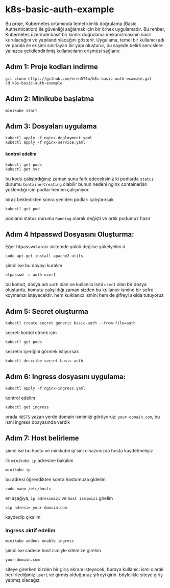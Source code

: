 # k8s-basic-auth-example

Bu proje, Kubernetes ortamında temel kimlik doğrulama (Basic Authentication) ile güvenliği sağlamak için bir örnek uygulamadır. Bu rehber, Kubernetes üzerinde basit bir kimlik doğrulama mekanizmasının nasıl kurulacağını ve yapılandırılacağını gösterir. Uygulama, temel bir kullanıcı adı ve parola ile erişimi sınırlayan bir yapı oluşturur, bu sayede belirli servislere yalnızca yetkilendirilmiş kullanıcıların erişmesi sağlanır.

##  Adım 1: Proje kodları indirme 

```
git clone https://github.com/eren574w/k8s-basic-auth-example.git
cd k8s-basic-auth-example
```

## Adım 2: Minikube başlatma 

```
minikube start 
```

## Adım 3: Dosyaları uygulama 

```
kubectl apply -f nginx-deployment.yaml
kubectl apply -f nginx-service.yaml
```

#### kontrol edelim 

```
kubectl get pods 
kubectl get svc
```

bu kodu çalıştırdığınız zaman şunu fark edeceksiniz ki podlarda `status` durumu `ContainerCreating` olabilir bunun nedeni nginx containerları yüklendiği için podlar hemen çalışmıyor. 

biraz bekledikten sonra yeniden podları çalıştırırsak

```
kubectl get pod
```

podların status durumu `Running` olarak değişti ve artık podumuz hazır 


## Adım 4 htpasswd Dosyasını Oluşturma: 

Eğer htpasswd aracı sistemde yüklü değilse yükelyelim ü

```
sudo apt-get install apache2-utils  
```

şimdi ise bu doyayı kuralım 

```
htpasswd -c auth user1 
```
bu komut, dosya adı `auth` olan ve kullanıcı ismi `user1` olan bir dosya oluşturdu, komutu çalışıldığı zaman sizden bu kullanıcı ismine bir sefre koymanızı isteyecektir. hem kulklanıcı ismini hem de şifreyi akılda tutuyoruz

## Adım 5: Secret oluşturma 

```
kubectl create secret generic basic-auth --from-file=auth 
```

secreti kontol etmek için 

```
kubectl get pods 
```

secretin içeriğini görmek istiyorsak 

```
kubectl describe secret basic-auth 
```

## Adım 6: Ingress dosyasını uygulama: 

```
kubectl apply -f nginx-ingress.yaml
```

kontrol edelim 

```
kubectl get ingress
```

orada `HOSTS` yazan yerde domain ismimizi görüyoruz: `your-domain.com`, bu ismi ingress dosyasında verdik 

## Adım 7: Host belirleme

şimdi ise bu hostu ve minikube ip'sini cihazımızda hosta kaydetmeliyiz 

ilk `minikube ip` adresine bakalım 

```
minikube ip 
```

bu adresi öğrendikten sonra hostumuza gidelim 

```
sudo nano /etc/hosts
```

en aşağıya, `ip adresimizi` ve `host ismimizi` girelim 

```
<ip adresi> your-domain.com
```

kaydedip çıkalım 

### Ingress aktif edelim 

```
minikube addons enable ingress
```

şimdi ise sadece host ismiyle sitemize girelim 

`your-domain.com`


siteye girerken bizden bir giriş ekranı isteyecek, buraya kullanıcı ismi olarak berlirlediğimiz `user1` ve girmiş olduğunuz şifreyi girin. böylelikle siteye giriş yapmış olacağız.
